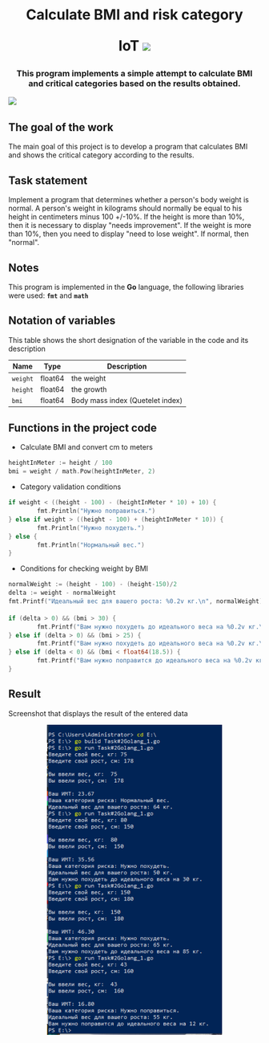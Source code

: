 <h1 align="center">Calculate BMI and risk category
<p target="_blank">IoT <img src="https://github.com/blackcater/blackcater/raw/main/images/Hi.gif" height="32"/></p></h1>
<h3 align="center">This program implements a simple attempt to calculate BMI and critical categories based on the results obtained.
</h3>
<img src="https://badges.frapsoft.com/os/v1/open-source.svg?v=103" >

## The goal of the work
The main goal of this project is to develop a program that calculates BMI and shows the critical category according to the results.

## Task statement
Implement a program that determines whether a person's body weight is normal. A person's weight in kilograms should normally be equal to his height in centimeters minus 100 +/-10%. If the height is more than 10%, then it is necessary to display "needs improvement". If the weight is more than 10%, then you need to display "need to lose weight". If normal, then "normal".

## Notes
This program is implemented in the **Go** language, the following libraries were used: **`fmt`** and **`math`**

## Notation of variables
This table shows the short designation of the variable in the code and its description

| Name       | Type   | Description                      |
| ---------- | ------ | -------------------------------- |
| `weight` | float64 | the weight |
| `height` | float64 | the growth  |
| `bmi` | float64 | Body mass index (Quetelet index) |

## Functions in the project code

- Calculate BMI and convert cm to meters
``` Go
heightInMeter := height / 100
bmi = weight / math.Pow(heightInMeter, 2)
```

- Category validation conditions
``` Go
if weight < ((height - 100) - (heightInMeter * 10) + 10) {
		fmt.Println("Нужно поправиться.")
} else if weight > ((height - 100) + (heightInMeter * 10)) {
		fmt.Println("Нужно похудеть.")
} else {
		fmt.Println("Нормальный вес.")
}
```

- Conditions for checking weight by BMI
``` Go
normalWeight := (height - 100) - (height-150)/2
delta := weight - normalWeight
fmt.Printf("Идеальный вес для вашего роста: %0.2v кг.\n", normalWeight)

if (delta > 0) && (bmi > 30) {
		fmt.Printf("Вам нужно похудеть до идеального веса на %0.2v кг.\n", math.Abs(delta))
} else if (delta > 0) && (bmi > 25) {
		fmt.Printf("Вам нужно похудеть до идеального веса на %0.2v кг.\n", math.Abs(delta))
} else if (delta < 0) && (bmi < float64(18.5)) {
		fmt.Printf("Вам нужно поправится до идеального веса на %0.2v кг.\n", math.Abs(delta))
}
```
## Result
Screenshot that displays the result of the entered data
<p align="center">
<img  src="https://github.com/HeorhiiZemlianko/Calculate-BMI-and-risk-category/blob/main/task2golang/Снимок.PNG"  width="350" alt="Calculate-BMI-and-risk-category"/>
</p>
